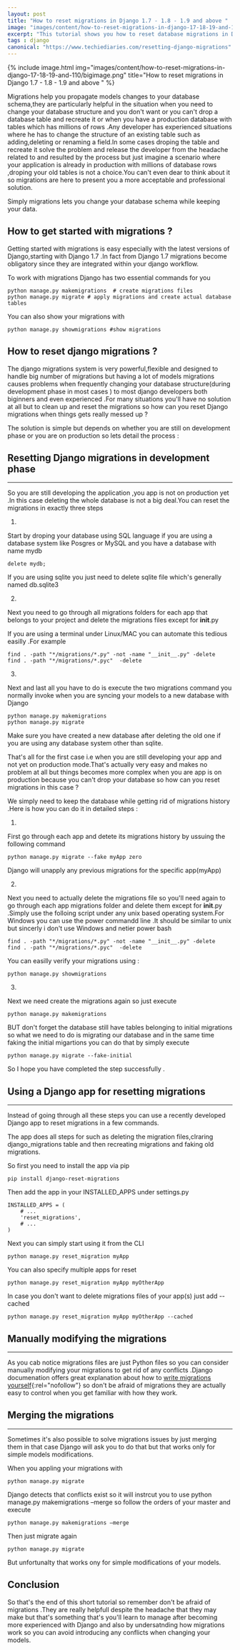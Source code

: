 ```yaml
---
layout: post
title: "How to reset migrations in Django 1.7 - 1.8 - 1.9 and above "
image: "images/content/how-to-reset-migrations-in-django-17-18-19-and-110/titleimage.png"
excerpt: "This tutorial shows you how to reset database migrations in Django 1.7 - 1.8 - 1.9 and above "
tags : django
canonical: "https://www.techiediaries.com/resetting-django-migrations"
---
```

{% include image.html
       img="images/content/how-to-reset-migrations-in-django-17-18-19-and-110/bigimage.png"
       title="How to reset migrations in Django 1.7 - 1.8 - 1.9 and above "
%}

Migrations help you propagate models changes to your database schema,they are particularly helpful in the situation when you need to change your database structure and you don't want or you can't drop a database table and recreate it or when you have a production database with tables which has millions of rows .Any developer has experienced situations where he has to change the structure of an existing table such as adding,deleting or renaming a field.In some cases droping the table and recreate it solve the problem and release the developer from the headache related to and resulted by the process but just imagine a scenario where your application is already in production with millions of database rows ,droping your old tables is not a choice.You can't even dear to think about it so migrations are here to present you a more acceptable and professional solution.

Simply migrations lets you change your database schema while keeping your data.

How to get started with migrations ?
--------------------------------------

Getting started with migrations is easy especially with the latest versions of Django,starting with  Django 1.7 .In fact from Django 1.7 migrations become obligatory since they are integrated within your django workflow.

To work with migrations Django has two essential commands for you

	python manage.py makemigrations  # create migrations files
	python manage.py migrate # apply migrations and create actual database tables

You can also show your migrations with

	python manage.py showmigrations #show migrations


How to reset django migrations ?
----------------------------------

The django migrations system is very powerful,flexible and designed to handle big number of migrations but having a lot of models migrations causes problems when frequently changing your database structure(during development phase in most cases )  to most django developers both biginners and even experienced .For many situations you'll have no solution at all but to clean up and reset the migrations so how can you reset Django migrations when things gets really messed up ?

The solution is simple but depends on whether you are still on development phase or you are on production so lets detail the process :

Resetting Django migrations in development phase
-------------------------------------------------
--------------------------------------------------

So you are still developing the application ,you app is not on production yet .In this case deleting the whole database is not a big deal.You can reset the migrations in exactly three steps

1)

Start by droping your  database using SQL language if you are using a database system like Posgres or MySQL and you have a database with name mydb

	delete mydb;

If you are using sqlite you just need to delete sqlite file which's generally named db.sqlite3 	

2)

Next you need to go through all migrations folders for each app that belongs to your project and delete the migrations files except for __init__.py  

If you are using a terminal under Linux/MAC you can automate this tedious easilly .For example

	find . -path "*/migrations/*.py" -not -name "__init__.py" -delete
	find . -path "*/migrations/*.pyc"  -delete

3)

Next and last all you have to do is execute the two migrations command you normally invoke when you are syncing your models to a new database with Django

	python manage.py makemigrations
	python manage.py migrate

Make sure you have created a new database after deleting the old one if you are using any database system other than sqlite.

That's all for the first case i.e when you are still developing your app and not yet on production mode.That's actually very easy and makes no problem at all but things becomes more complex when you are app is on production because you can't drop your database so how can you reset migrations in this case ?

We simply need to keep the database while getting rid of migrations history .Here is how you can do it in detailed steps : 

1)

First go through each app and detete its migrations history by ussuing the following command

	python manage.py migrate --fake myApp zero

Django will unapply any previous migrations for the specific app(myApp)

2)

Next you need to actually delete the migrations file so you'll need again to go through each app migrations folder and delete them except for __init__.py .Simply use the folloing script under any unix based operating system.For Windows you can use the power commandd line .It should be similar to unix but sincerly i don't use Windows and netier power bash

	find . -path "*/migrations/*.py" -not -name "__init__.py" -delete
	find . -path "*/migrations/*.pyc"  -delete

You can easilly verify your migrations using : 

	python manage.py showmigrations

3)

Next we need create the migrations again so just execute

	python manage.py makemigrations

BUT don't forget the database still have tables belonging to initial migrations so what we need to do is migrating our database and in the same time faking the initial migartions you can do that by simply execute 

	python manage.py migrate --fake-initial 	

So I hope you have completed the step successfully .

Using a Django app for resetting migrations
--------------------------------------------
-------------------------------------------

Instead of going through all these steps you can use a recently developed Django app to reset migrations in a few commands.

The app does all steps for such as deleting the migration files,clraring  django_migrations table and then recreating migrations and faking old migrations. 

So first you need to install the app via pip 

	pip install django-reset-migrations

Then add the app in your INSTALLED_APPS under settings.py

	INSTALLED_APPS = (
	    # ...
	    'reset_migrations',
	    # ...
	)

Next you can simply start using it from the CLI 

	python manage.py reset_migration myApp

You can also specify multiple apps for reset

	python manage.py reset_migration myApp myOtherApp

In case you don't want to delete migrations files of your app(s) just add --cached 

 	python manage.py reset_migration myApp myOtherApp --cached	


Manually modifying the migrations
----------------------------------
----------------------------------

As you cab notice migrations files are just Python files so you can consider manually modifying your migrations to get rid of any conflicts .Django documenation offers great explanation about how to [write migrations yourself](https://docs.djangoproject.com/en/1.9/howto/writing-migrations/){:rel="nofollow"} so don't be afraid of migrations they are actually easy to control when you get familiar with how they work.

Merging the migrations
-----------------------
-----------------------

Sometimes it's also possible to solve migrations issues by just merging them in that case Django will ask you to do that but that works only for simple models modifications.

When you appling your migrations with  

	python manage.py migrate 	

Django detects that conflicts exist so it will instrcut you to use python manage.py makemigrations –merge so follow the orders of your master and execute

	python manage.py makemigrations –merge

Then just migrate again

	python manage.py migrate

But unfortunalty that works ony for simple modifications of your models.

Conclusion
-----------

So that's the end of this short tutorial so remember don't be afraid of migrations .They are really helpfull despite the headache that they may make but that's something that's you'll learn to manage after becoming more experienced with Django and also by undersatnding how migrations work so you can avoid introducing any conflicts when changing your models.

